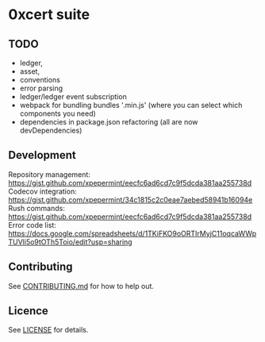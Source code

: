 # 0xcert suite

## TODO
- ledger,
- asset,
- conventions
- error parsing
- ledger/ledger event subscription
- webpack for bundling bundles '.min.js' (where you can select which components you need)
- dependencies in package.json refactoring (all are now devDependencies)

## Development

Repository management: https://gist.github.com/xpepermint/eecfc6ad6cd7c9f5dcda381aa255738d
Codecov integration: https://gist.github.com/xpepermint/34c1815c2c0eae7aebed58941b16094e
Rush commands: https://gist.github.com/xpepermint/eecfc6ad6cd7c9f5dcda381aa255738d
Error code list: https://docs.google.com/spreadsheets/d/1TKiFKO9oORTIrMyjC11oqcaWWpTUVli5o9tOTh5Toio/edit?usp=sharing

## Contributing

See [CONTRIBUTING.md](https://github.com/0xcert/suite/blob/master/CONTRIBUTING.md) for how to help out.

## Licence

See [LICENSE](https://github.com/0xcert/suite/blob/master/LICENCE) for details.
